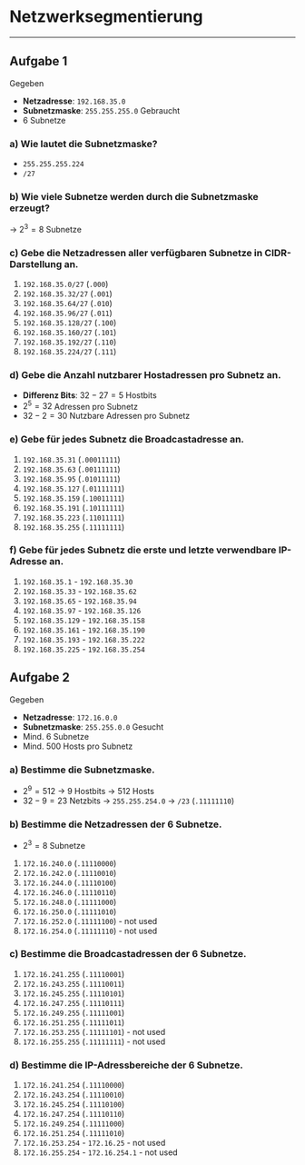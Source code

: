 # Netzwerksegmentierung
___
## Aufgabe 1
Gegeben
- **Netzadresse**: `192.168.35.0`
- **Subnetzmaske**: `255.255.255.0`
Gebraucht
- 6 Subnetze
### a) Wie lautet die Subnetzmaske?
- `255.255.255.224`
- `/27`
### b) Wie viele Subnetze werden durch die Subnetzmaske erzeugt?
→ $2^3=8$ Subnetze
### c) Gebe die Netzadressen aller verfügbaren Subnetze in CIDR-Darstellung an.
1. `192.168.35.0/27` (`.000`)
2. `192.168.35.32/27` (`.001`)
3. `192.168.35.64/27` (`.010`)
4. `192.168.35.96/27` (`.011`)
5. `192.168.35.128/27` (`.100`)
6. `192.168.35.160/27` (`.101`)
7. `192.168.35.192/27` (`.110`)
8. `192.168.35.224/27` (`.111`)
### d) Gebe die Anzahl nutzbarer Hostadressen pro Subnetz an.
- **Differenz Bits**: $32-27=5$ Hostbits
- $2^5=32$ Adressen pro Subnetz
- $32-2=30$ Nutzbare Adressen pro Subnetz
### e) Gebe für jedes Subnetz die Broadcastadresse an.
1. `192.168.35.31` (`.00011111`)
2. `192.168.35.63` (`.00111111`)
3. `192.168.35.95` (`.01011111`)
4. `192.168.35.127` (`.01111111`)
5. `192.168.35.159` (`.10011111`)
6. `192.168.35.191` (`.10111111`)
7. `192.168.35.223` (`.11011111`)
8. `192.168.35.255` (`.11111111`)
### f) Gebe für jedes Subnetz die erste und letzte verwendbare IP-Adresse an.
1. `192.168.35.1` - `192.168.35.30`
2. `192.168.35.33` - `192.168.35.62`
3. `192.168.35.65` - `192.168.35.94`
4. `192.168.35.97` - `192.168.35.126`
5. `192.168.35.129` - `192.168.35.158`
6. `192.168.35.161` - `192.168.35.190`
7. `192.168.35.193` - `192.168.35.222`
8. `192.168.35.225` - `192.168.35.254`
## Aufgabe 2
Gegeben
- **Netzadresse**: `172.16.0.0`
- **Subnetzmaske**: `255.255.0.0`
Gesucht
- Mind. 6 Subnetze
- Mind. 500 Hosts pro Subnetz
### a) Bestimme die Subnetzmaske.
- $2^9=512$
	→ 9 Hostbits
	→ 512 Hosts
- $32-9=23$ Netzbits
→ `255.255.254.0`
→ `/23` (`.11111110`)
### b) Bestimme die Netzadressen der 6 Subnetze.
- $2^3=8$ Subnetze
1. `172.16.240.0` (`.11110000`)
2. `172.16.242.0` (`.11110010`)
3. `172.16.244.0` (`.11110100`)
4. `172.16.246.0` (`.11110110`)
5. `172.16.248.0` (`.11111000`)
6. `172.16.250.0` (`.11111010`)
7. `172.16.252.0` (`.11111100`) - not used
8. `172.16.254.0` (`.11111110`) - not used
### c) Bestimme die Broadcastadressen der 6 Subnetze.
1. `172.16.241.255` (`.11110001`)
2. `172.16.243.255` (`.11110011`)
3. `172.16.245.255` (`.11110101`)
4. `172.16.247.255` (`.11110111`)
5. `172.16.249.255` (`.11111001`)
6. `172.16.251.255` (`.11111011`)
7. `172.16.253.255` (`.11111101`) - not used
8. `172.16.255.255` (`.11111111`) - not used
### d) Bestimme die IP-Adressbereiche der 6 Subnetze.
1. `172.16.241.254` (`.11110000`)
2. `172.16.243.254` (`.11110010`)
3. `172.16.245.254` (`.11110100`)
4. `172.16.247.254` (`.11110110`)
5. `172.16.249.254` (`.11111000`)
6. `172.16.251.254` (`.11111010`)
7. `172.16.253.254` - `172.16.25` - not used
8. `172.16.255.254` - `172.16.254.1` - not used